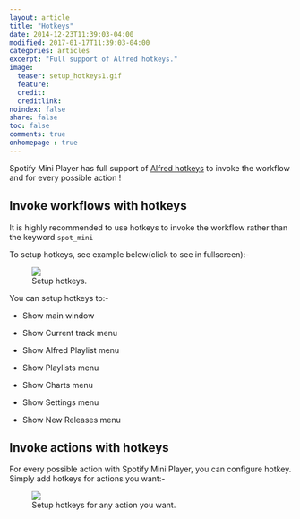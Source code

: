 ```yaml
---
layout: article
title: "Hotkeys"
date: 2014-12-23T11:39:03-04:00
modified: 2017-01-17T11:39:03-04:00
categories: articles
excerpt: "Full support of Alfred hotkeys."
image:
  teaser: setup_hotkeys1.gif
  feature:
  credit:
  creditlink:
noindex: false
share: false
toc: false
comments: true
onhomepage : true
---
```


Spotify Mini Player has full support of [Alfred hotkeys](http://support.alfredapp.com/workflows:config:triggers-hotkey) to invoke the workflow and for every possible action !

## Invoke workflows with hotkeys

It is highly recommended to use hotkeys to invoke the workflow rather than the keyword `spot_mini`

To setup hotkeys, see example below(click to see in fullscreen):-

<figure>
	<a href="{{ site.url }}/images/setup_hotkeys1.gif"><img src="{{ site.url }}/images/setup_hotkeys1.gif"></a>
	<figcaption>Setup hotkeys.</figcaption>
</figure>

You can setup hotkeys to:-

* Show main window

* Show Current track menu

* Show Alfred Playlist menu

* Show Playlists menu

* Show Charts menu

* Show Settings menu

* Show New Releases menu



## Invoke actions with hotkeys

For every possible action with Spotify Mini Player, you can configure hotkey.
Simply add hotkeys for actions you want:-

<figure>
	<a href="{{ site.url }}/images/setup_hotkeys2.jpg"><img src="{{ site.url }}/images/setup_hotkeys2.jpg"></a>
	<figcaption>Setup hotkeys for any action you want.</figcaption>
</figure>